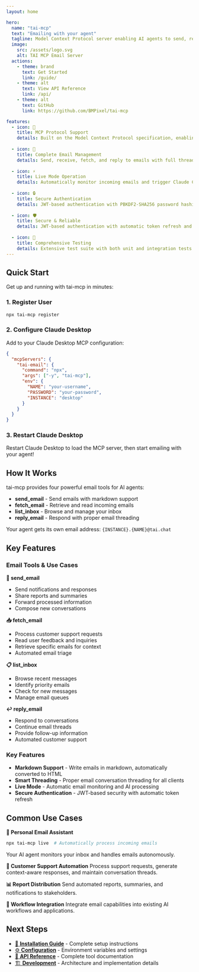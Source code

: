 ```yaml
---
layout: home

hero:
  name: "tai-mcp"
  text: "Emailing with your agent"
  tagline: Model Context Protocol server enabling AI agents to send, receive, and manage emails seamlessly
  image:
    src: /assets/logo.svg
    alt: TAI MCP Email Server
  actions:
    - theme: brand
      text: Get Started
      link: /guide/
    - theme: alt
      text: View API Reference
      link: /api/
    - theme: alt
      text: GitHub
      link: https://github.com/BMPixel/tai-mcp

features:
  - icon: 🤖
    title: MCP Protocol Support
    details: Built on the Model Context Protocol specification, enabling seamless integration with AI agents like Claude Desktop.
  
  - icon: 📧
    title: Complete Email Management
    details: Send, receive, fetch, and reply to emails with full threading support and HTML/markdown conversion.
  
  - icon: ⚡
    title: Live Mode Operation
    details: Automatically monitor incoming emails and trigger Claude Code to process and respond autonomously.
  
  - icon: 🔒
    title: Secure Authentication  
    details: JWT-based authentication with PBKDF2-SHA256 password hashing for secure API access.
  
  - icon: 🛡️
    title: Secure & Reliable
    details: JWT-based authentication with automatic token refresh and comprehensive error handling for reliable operation.
  
  - icon: 🧪
    title: Comprehensive Testing
    details: Extensive test suite with both unit and integration tests for reliable email workflows.
---
```


## Quick Start

Get up and running with tai-mcp in minutes:

### 1. Register User

```bash
npx tai-mcp register
```

### 2. Configure Claude Desktop

Add to your Claude Desktop MCP configuration:

```json
{
  "mcpServers": {
    "tai-email": {
      "command": "npx",
      "args": ["-y", "tai-mcp"],
      "env": {
        "NAME": "your-username",
        "PASSWORD": "your-password",
        "INSTANCE": "desktop"
      }
    }
  }
}
```

### 3. Restart Claude Desktop

Restart Claude Desktop to load the MCP server, then start emailing with your agent!

## How It Works

tai-mcp provides four powerful email tools for AI agents:

- **send_email** - Send emails with markdown support
- **fetch_email** - Retrieve and read incoming emails  
- **list_inbox** - Browse and manage your inbox
- **reply_email** - Respond with proper email threading

Your agent gets its own email address: `{INSTANCE}.{NAME}@tai.chat`

## Key Features

### Email Tools & Use Cases

**📧 send_email**
- Send notifications and responses
- Share reports and summaries
- Forward processed information
- Compose new conversations

**📥 fetch_email**
- Process customer support requests
- Read user feedback and inquiries
- Retrieve specific emails for context
- Automated email triage

**📋 list_inbox**
- Browse recent messages
- Identify priority emails
- Check for new messages
- Manage email queues

**↩️ reply_email**
- Respond to conversations
- Continue email threads
- Provide follow-up information
- Automated customer support

### Key Features

- **Markdown Support** - Write emails in markdown, automatically converted to HTML
- **Smart Threading** - Proper email conversation threading for all clients
- **Live Mode** - Automatic email monitoring and AI processing
- **Secure Authentication** - JWT-based security with automatic token refresh

## Common Use Cases

**🤖 Personal Email Assistant**
```bash
npx tai-mcp live  # Automatically process incoming emails
```
Your AI agent monitors your inbox and handles emails autonomously.

**🎯 Customer Support Automation**
Process support requests, generate context-aware responses, and maintain conversation threads.

**📊 Report Distribution**
Send automated reports, summaries, and notifications to stakeholders.

**🔄 Workflow Integration**
Integrate email capabilities into existing AI workflows and applications.

## Next Steps

- [📖 **Installation Guide**](/guide/installation) - Complete setup instructions
- [⚙️ **Configuration**](/guide/configuration) - Environment variables and settings  
- [🔧 **API Reference**](/api/) - Complete tool documentation
- [🏗️ **Development**](/development/) - Architecture and implementation details